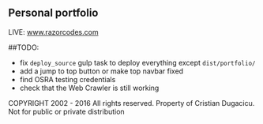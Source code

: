 ## Personal portfolio

LIVE: www.razorcodes.com

##TODO: 
* fix `deploy_source` gulp task to deploy everything except `dist/portfolio/`
* add a jump to top button or make top navbar fixed
* find OSRA testing credentials
* check that the Web Crawler is still working


COPYRIGHT 2002 - 2016 All rights reserved. Property of Cristian Dugacicu. Not for public or private distribution

